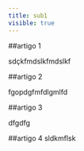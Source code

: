 ```yaml
---
title: sub1
visible: true
---
```


##artigo 1
 
 sdçkfmdslkfmdslkf
 
##artigo 2

fgopdgfmfdlgmlfd

##artigo 3

dfgdfg

##artigo 4
sldkmflsk